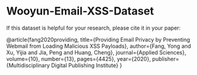 # Wooyun-Email-XSS-Dataset

If this dataset is helpful for your research, please cite it in your paper:

@article{fang2020providing,
  title={Providing Email Privacy by Preventing Webmail from Loading Malicious XSS Payloads},
  author={Fang, Yong and Xu, Yijia and Jia, Peng and Huang, Cheng},
  journal={Applied Sciences},
  volume={10},
  number={13},
  pages={4425},
  year={2020},
  publisher={Multidisciplinary Digital Publishing Institute}
}
